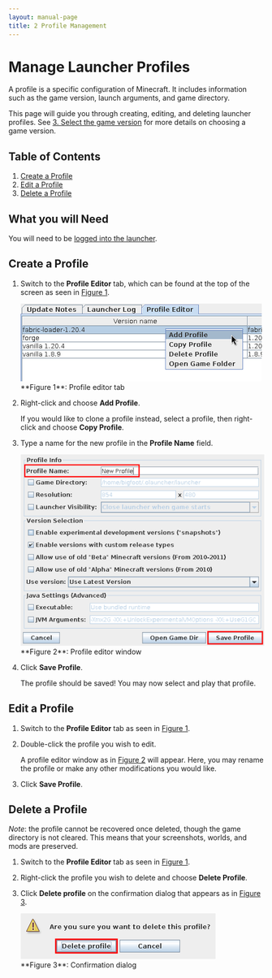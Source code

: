 ```yaml
---
layout: manual-page
title: 2 Profile Management
---
```


# Manage Launcher Profiles
A profile is a specific configuration of Minecraft. It includes information such as the game version, launch arguments, and game directory.

This page will guide you through creating, editing, and deleting launcher profiles. See [3. Select the game version](03-gamever) for more details on choosing a game version.

## Table of Contents
1. [Create a Profile](#create-a-profile)
2. [Edit a Profile](#edit-a-profile)
3. [Delete a Profile](#delete-a-profile)

## What you will Need
You will need to be [logged into the launcher](01-signin).

## Create a Profile
1. Switch to the **Profile Editor** tab, which can be found at the top of the screen as seen in [Figure 1](#fig01).
   
   <span class="manual-figure" id="fig01">
   <a href="img/02/fig01-profile-editor.png"><img alt="Profile editor" src="img/02/fig01-profile-editor.png" /></a><br>
   **Figure 1**: Profile editor tab
   </span>

2. Right-click and choose **Add Profile**.
   
   If you would like to clone a profile instead, select a profile, then right-click and choose **Copy Profile**.

3. Type a name for the new profile in the **Profile Name** field.
   
   <span class="manual-figure" id="fig02">
   <a href="img/02/fig02-profile-editor-window.png"><img alt="Profile editor window" src="img/02/fig02-profile-editor-window.png" /></a><br>
   **Figure 2**: Profile editor window
   </span>

4. Click **Save Profile**.
   
   The profile should be saved! You may now select and play that profile.

## Edit a Profile
1. Switch to the **Profile Editor** tab as seen in [Figure 1](#fig01).

2. Double-click the profile you wish to edit.
   
   A profile editor window as in [Figure 2](#fig02) will appear. Here, you may rename the profile or make any other modifications you would like.

3. Click **Save Profile**.

## Delete a Profile
_Note_: the profile cannot be recovered once deleted, though the game directory is not cleared. This means that your screenshots, worlds, and mods are preserved.

1. Switch to the **Profile Editor** tab as seen in [Figure 1](#fig01).

2. Right-click the profile you wish to delete and choose **Delete Profile**.

3. Click **Delete profile** on the confirmation dialog that appears as in [Figure 3](#fig03).
   
   <span class="manual-figure" id="fig03">
   <a href="img/02/fig03-confirm-dlg.png"><img alt="Confirmation dialog" src="img/02/fig03-confirm-dlg.png" /></a><br>
   **Figure 3**: Confirmation dialog
   </span>
